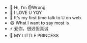 - 👋 Hi, I’m @Wrong
- 👀 I LOVE U YQY
- 🌱 It's my first time talk to U on web. 
- 😄 What I want to say most is
- ⚡ 爱你，很迟但真诚
- 💞️ MY LITTLE PRINCESS

